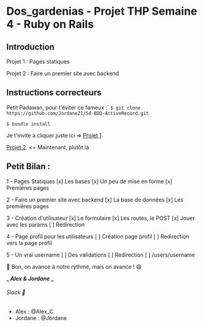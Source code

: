 # Dos_gardenias - Projet THP Semaine 4 - Ruby on Rails

## Introduction

Projet 1 : Pages statiques

Projet 2 : Faire un premier site avec backend

## Instructions correcteurs

Petit Padawan, pour t'éviter ce fameux :`
```$ git clone https://github.com/Jordane21/S4-BDD-ActiveRecord.git```

```$ bundle install```


Je t'invite à cliquer juste ici => [Projet 1](link/).

[Projet 2](link/). <= Maintenant, plutôt là  


## Petit Bilan :

1 - Pages Statiques
  [x] Les bases
  [x] Un peu de mise en forme
  [x] Premières pages
  
2 - Faire un premier site avec backend
[x] La base de données
[x] Les premières pages

3 - Création d'utilisateur
        [x] Le formulaire
        [x] Les routes, le POST
        [x] Jouer avec les params
        [ ] Redirection
        
4 - Page profil pour les utilisateurs
        [ ] Création page profil
        [ ] Redirection vers la page profil
        
5 - Un vrai username
        [ ] Des validations
        [ ] Redirection
        [ ] /users/username
        

:pray: Bon, on avance à notre rythme, mais on avance ! :smile:


**_ _Alex & Jordane_ _**


###### Slack :love_letter:

* Alex : @Alex_C
* Jordane : @Jordane

